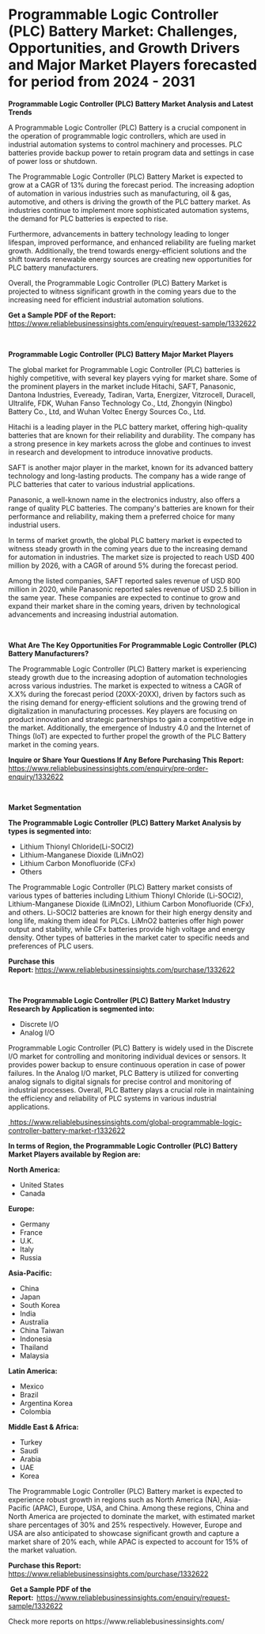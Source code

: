 <p><h1>Programmable Logic Controller (PLC) Battery Market: Challenges, Opportunities, and Growth Drivers and Major Market Players forecasted for period from 2024 - 2031</h1></p><p><strong>Programmable Logic Controller (PLC) Battery Market Analysis and Latest Trends</strong></p>
<p><p>A Programmable Logic Controller (PLC) Battery is a crucial component in the operation of programmable logic controllers, which are used in industrial automation systems to control machinery and processes. PLC batteries provide backup power to retain program data and settings in case of power loss or shutdown.</p><p>The Programmable Logic Controller (PLC) Battery Market is expected to grow at a CAGR of 13% during the forecast period. The increasing adoption of automation in various industries such as manufacturing, oil & gas, automotive, and others is driving the growth of the PLC battery market. As industries continue to implement more sophisticated automation systems, the demand for PLC batteries is expected to rise.</p><p>Furthermore, advancements in battery technology leading to longer lifespan, improved performance, and enhanced reliability are fueling market growth. Additionally, the trend towards energy-efficient solutions and the shift towards renewable energy sources are creating new opportunities for PLC battery manufacturers.</p><p>Overall, the Programmable Logic Controller (PLC) Battery Market is projected to witness significant growth in the coming years due to the increasing need for efficient industrial automation solutions.</p></p>
<p><strong>Get a Sample PDF of the Report:&nbsp;</strong> <a href="https://www.reliablebusinessinsights.com/enquiry/request-sample/1332622">https://www.reliablebusinessinsights.com/enquiry/request-sample/1332622</a></p>
<p>&nbsp;</p>
<p><strong>Programmable Logic Controller (PLC) Battery Major Market Players</strong></p>
<p><p>The global market for Programmable Logic Controller (PLC) batteries is highly competitive, with several key players vying for market share. Some of the prominent players in the market include Hitachi, SAFT, Panasonic, Dantona Industries, Eveready, Tadiran, Varta, Energizer, Vitzrocell, Duracell, Ultralife, FDK, Wuhan Fanso Technology Co., Ltd, Zhongyin (Ningbo) Battery Co., Ltd, and Wuhan Voltec Energy Sources Co., Ltd.</p><p>Hitachi is a leading player in the PLC battery market, offering high-quality batteries that are known for their reliability and durability. The company has a strong presence in key markets across the globe and continues to invest in research and development to introduce innovative products.</p><p>SAFT is another major player in the market, known for its advanced battery technology and long-lasting products. The company has a wide range of PLC batteries that cater to various industrial applications.</p><p>Panasonic, a well-known name in the electronics industry, also offers a range of quality PLC batteries. The company's batteries are known for their performance and reliability, making them a preferred choice for many industrial users.</p><p>In terms of market growth, the global PLC battery market is expected to witness steady growth in the coming years due to the increasing demand for automation in industries. The market size is projected to reach USD 400 million by 2026, with a CAGR of around 5% during the forecast period. </p><p>Among the listed companies, SAFT reported sales revenue of USD 800 million in 2020, while Panasonic reported sales revenue of USD 2.5 billion in the same year. These companies are expected to continue to grow and expand their market share in the coming years, driven by technological advancements and increasing industrial automation.</p></p>
<p>&nbsp;</p>
<p><strong>What Are The Key Opportunities For Programmable Logic Controller (PLC) Battery Manufacturers?</strong></p>
<p><p>The Programmable Logic Controller (PLC) Battery market is experiencing steady growth due to the increasing adoption of automation technologies across various industries. The market is expected to witness a CAGR of X.X% during the forecast period (20XX-20XX), driven by factors such as the rising demand for energy-efficient solutions and the growing trend of digitalization in manufacturing processes. Key players are focusing on product innovation and strategic partnerships to gain a competitive edge in the market. Additionally, the emergence of Industry 4.0 and the Internet of Things (IoT) are expected to further propel the growth of the PLC Battery market in the coming years.</p></p>
<p><strong>Inquire or Share Your Questions If Any Before Purchasing This Report:</strong> <a href="https://www.reliablebusinessinsights.com/enquiry/pre-order-enquiry/1332622">https://www.reliablebusinessinsights.com/enquiry/pre-order-enquiry/1332622</a></p>
<p>&nbsp;</p>
<p><strong>Market Segmentation</strong></p>
<p><strong>The Programmable Logic Controller (PLC) Battery Market Analysis by types is segmented into:</strong></p>
<p><ul><li>Lithium Thionyl Chloride(Li-SOCl2)</li><li>Lithium-Manganese Dioxide (LiMnO2)</li><li>Lithium Carbon Monofluoride (CFx)</li><li>Others</li></ul></p>
<p><p>The Programmable Logic Controller (PLC) Battery market consists of various types of batteries including Lithium Thionyl Chloride (Li-SOCl2), Lithium-Manganese Dioxide (LiMnO2), Lithium Carbon Monofluoride (CFx), and others. Li-SOCl2 batteries are known for their high energy density and long life, making them ideal for PLCs. LiMnO2 batteries offer high power output and stability, while CFx batteries provide high voltage and energy density. Other types of batteries in the market cater to specific needs and preferences of PLC users.</p></p>
<p><strong>Purchase this Report:&nbsp;</strong><a href="https://www.reliablebusinessinsights.com/purchase/1332622">https://www.reliablebusinessinsights.com/purchase/1332622</a></p>
<p>&nbsp;</p>
<p><strong>The Programmable Logic Controller (PLC) Battery Market Industry Research by Application is segmented into:</strong></p>
<p><ul><li>Discrete I/O</li><li>Analog I/O</li></ul></p>
<p><p>Programmable Logic Controller (PLC) Battery is widely used in the Discrete I/O market for controlling and monitoring individual devices or sensors. It provides power backup to ensure continuous operation in case of power failures. In the Analog I/O market, PLC Battery is utilized for converting analog signals to digital signals for precise control and monitoring of industrial processes. Overall, PLC Battery plays a crucial role in maintaining the efficiency and reliability of PLC systems in various industrial applications.</p></p>
<p><a href="https://www.reliablebusinessinsights.com/global-programmable-logic-controller-battery-market-r1332622">&nbsp;https://www.reliablebusinessinsights.com/global-programmable-logic-controller-battery-market-r1332622</a></p>
<p><strong>In terms of Region, the Programmable Logic Controller (PLC) Battery Market Players available by Region are:</strong></p>
<p>
    <p> <strong> North America: </strong>
        <ul>
            <li>United States</li>
            <li>Canada</li>
        </ul>
        </p> 
    <p> <strong> Europe: </strong>
        <ul>
            <li>Germany</li>
            <li>France</li>
            <li>U.K.</li>
            <li>Italy</li>
            <li>Russia</li>
        </ul>
        </p> 
    <p> <strong> Asia-Pacific: </strong>
        <ul>
            <li>China</li>
            <li>Japan</li>
            <li>South Korea</li>
            <li>India</li>
            <li>Australia</li>
            <li>China Taiwan</li>
            <li>Indonesia</li>
            <li>Thailand</li>
            <li>Malaysia</li>
        </ul>
        </p> 
    <p> <strong> Latin America: </strong>
        <ul>
            <li>Mexico</li>
            <li>Brazil</li>
            <li>Argentina Korea</li>
            <li>Colombia</li>
        </ul>
        </p> 
    <p> <strong> Middle East & Africa: </strong>
        <ul>
            <li>Turkey</li>
            <li>Saudi</li>
            <li>Arabia</li>
            <li>UAE</li>
            <li>Korea</li>
        </ul>
    </p>
    </p>
<p><p>The Programmable Logic Controller (PLC) Battery market is expected to experience robust growth in regions such as North America (NA), Asia-Pacific (APAC), Europe, USA, and China. Among these regions, China and North America are projected to dominate the market, with estimated market share percentages of 30% and 25% respectively. However, Europe and USA are also anticipated to showcase significant growth and capture a market share of 20% each, while APAC is expected to account for 15% of the market valuation.</p></p>
<p><strong>Purchase this Report: </strong><a href="https://www.reliablebusinessinsights.com/purchase/1332622">https://www.reliablebusinessinsights.com/purchase/1332622</a></p>
<p>&nbsp;<strong>Get a Sample PDF of the Report:&nbsp;&nbsp;</strong><a href="https://www.reliablebusinessinsights.com/enquiry/request-sample/1332622">https://www.reliablebusinessinsights.com/enquiry/request-sample/1332622</a></p>
<p><strong></strong></p>
<p>Check more reports on https://www.reliablebusinessinsights.com/</p>